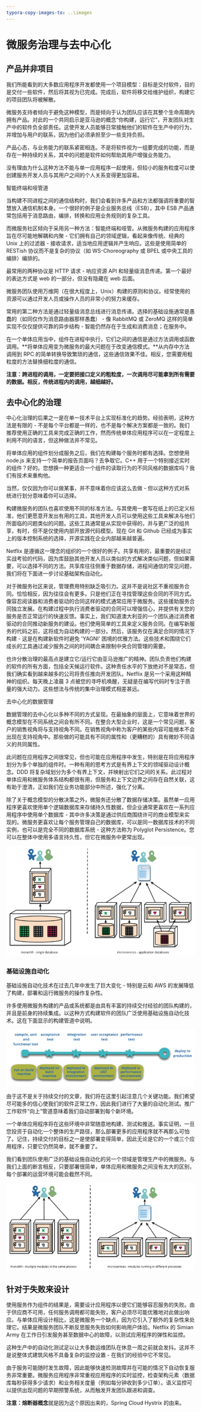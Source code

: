 ```yaml
---
typora-copy-images-to: ..\images
---
```


# 微服务治理与去中心化

## 产品并非项目

我们所能看到的大多数应用程序开发都使用一个项目模型：目标是交付软件，目的是交付一些软件，然后将其视为已完成。完成后，软件将移交给维护组织，构建它的项目团队将被解散。

微服务支持者倾向于避免这种模型，而是倾向于认为团队应该在其整个生命周期内拥有产品。对此的一个共同启示是亚马逊的概念“你构建，运行它”，开发团队对生产中的软件负全部责任。这使开发人员能够日常接触他们的软件在生产中的行为，并增加与用户的联系，因为他们必须承担至少一些支持负担。

产品心态，与业务能力的联系紧密相连。不是将软件视为一组要完成的功能，而是存在一种持续的关系，其中的问题是软件如何帮助其用户增强业务能力。

没有理由为什么这种方法不能与单一应用程序一起使用，但较小的服务粒度可以使创建服务开发人员与其用户之间的个人关系变得更加容易。

智能终端和哑管道

当构建不同进程之间的通信结构时，我们会看到许多产品和方法都强调将重要的智慧放入通信机制本身。一个很好的例子是企业服务总线（ESB），其中 ESB 产品通常包括用于消息路由，编排，转换和应用业务规则的复杂工具。

而微服务社区倾向于采用另一种方法：智能终端和哑管。从微服务构建的应用程序旨在尽可能地解耦和内聚 - 它们拥有自己的领域逻辑，看起来像传统、经典的 Unix 上的过滤器 - 接收请求，适当地应用逻辑并产生响应。这些是使用简单的 RESTish 协议而不是复杂的协议（如 WS-Choreography 或 BPEL 或中央工具的编排）编排的。

最常用的两种协议是 HTTP 请求 - 响应资源 API 和轻量级消息传递。第一个最好的表达方式是 web 的一部分，但没有隐藏在 web 后面。

微服务团队使用万维网（在很大程度上，Unix）构建的原则和协议。经常使用的资源可以通过开发人员或操作人员的非常小的努力来缓存。

常用的第二种方法是通过轻量级消息总线进行消息传递。选择的基础设施通常是愚蠢的（如同仅作为消息路由器那样愚蠢） - 像 RabbitMQ 或 ZeroMQ 这样的简单实现不仅仅提供可靠的异步结构 - 智能仍然存在于生成和消费消息；在服务中。

在一个单体应用当中，组件在进程中执行，它们之间的通信是通过方法调用或函数调用。**将单体应用变为微服务的最大问题在于改变通信模式。**从内存中方法调用到 RPC 的简单转换导致繁琐的通信，这些通信效果不佳。相反，您需要用粗粒度的方法替换细粒度的通信。

**注意：跨进程的调用，一定要把接口定义的粗粒度，一次调用尽可能拿到所有需要的数据。相反，传统进程内的调用，越细越好。**

## 去中心化的治理

 中心化治理的后果之一是在单一技术平台上实现标准化的趋势。经验表明，这种方法是有限的 - 不是每个平台都是一样的，也不是每个解决方案都是一致的。我们推荐使用正确的工具来完成正确的工作，然而传统单体应用程序可以在一定程度上利用不同的语言，但这种做法并不常见。

将单体应用的组件划分成服务之后，我们在构建每个服务时都有选择。您想使用 node.js 来支持一个简单的报告页面吗？去争取它。C++ 用于一个特别接近实时的组件？好的。您想换一种更适合一个组件的读取行为的不同风格的数据库吗？我们有技术来重构他。

当然，仅仅因为你可以做某事，并不意味着你应该这么去做 - 但以这种方式对系统进行划分意味着你可以选择。

构建微服务的团队也喜欢使用不同的标准方法。与其使用一套写在纸上的已定义标准，他们更愿意开发出有用的工具，其他开发人员可以使用这些工具来解决与他们所面临的问题类似的问题。这些工具通常是从实现中获得的，并与更广泛的组共享，有时，但不是仅使用内部开放源代码模型。现在 Git 和 Github 已经成为事实上的版本控制系统的选择，开源实践在企业内部越来越普遍。

Netflix 是遵循这一理念的组织的一个很好的例子。共享有用的，最重要的是经过实战考验的代码，因为库鼓励其他开发人员以类似的方式解决类似问题，但如果需要，可以选择不同的方法。共享库往往侧重于数据存储，进程间通信的常见问题，我们将在下面进一步讨论基础架构自动化。

对于微服务社区来说，管理费用特别缺乏吸引力。这并不是说社区不重视服务合同。恰恰相反，因为往往会有更多。只是他们正在寻找管理这些合同的不同方式。像容忍阅读器和消费者驱动的合同这样的模式通常应用于微服务。这些援助服务合同独立发展。在构建过程中执行消费者驱动的合同可以增强信心，并提供有关您的服务是否正常运行的快速反馈。事实上，我们知道澳大利亚的一个团队通过消费者驱动的合同推动新服务的建设。他们使用简单的工具来定义服务合同。在编写新服务的代码之前，这将成为自动构建的一部分。然后，该服务仅在满足合同的情况下构建 - 这是在构建新软件时避免 'YAGNI' 困境的优雅方法。这些技术和围绕它们成长的工具通过减少服务之间的时间耦合来限制中央合同管理的需要。

也许分散治理的最高点是建立它/运行它由亚马逊推广的精神。团队负责他们构建的软件的所有方面，包括全天候运行软件。这种责任水平的下放绝对不是常态，但我们确实看到越来越多的公司将责任推向开发团队。Netflix 是另一个采用这种精神的组织。每天晚上凌晨 3 点被您的寻呼机唤醒，无疑是在编写代码时专注于质量的强大动力。这些想法与传统的集中治理模式相差甚远。

去中心化的数据管理

数据管理的去中心化以多种不同的方式呈现。在最抽象的层面上，它意味着世界的概念模型在不同系统之间会有所不同。在整合大型企业时，这是一个常见问题，客户的销售视角将与支持视角不同。在销售视角中称为客户的某些内容可能根本不会出现在支持视角中。那些做的可能具有不同的属性和（更糟糕的）具有微妙不同语义的共同属性。

此问题在应用程序之间很常见，但也可能在应用程序中发生，特别是在将应用程序划分为多个单独的组件时。一种有用的思考方式是有界上下文的领域驱动设计概念。DDD 将复杂域划分为多个有界上下文，并映射出它们之间的关系。此过程对单体应用和微服务体系结构都很有用，但服务和上下文边界之间存在自然关联，这有助于澄清，正如我们在业务功能部分中所述，强化了分离。

除了关于概念模型的分散决策之外，微服务还分散了数据存储决策。虽然单一应用程序更喜欢使用单个逻辑数据库来存储持久性数据，但企业通常更喜欢在一系列应用程序中使用单个数据库 - 其中许多决策是通过供应商围绕许可的商业模型来实现的。微服务更喜欢让每个服务管理自己的数据库，可以是同一数据库技术的不同实例，也可以是完全不同的数据库系统 - 这种方法称为 Polyglot Persistence。您可以在整体中使用多语言持久性，但它在微服务中更常出现。

![decentralised-data](../images/decentralised-data.png)

### 基础设施自动化

基础设施自动化技术在过去几年中发生了巨大变化 - 特别是云和 AWS 的发展降低了构建，部署和运行微服务的操作复杂性。

许多使用微服务构建的产品或系统都是由具有丰富的持续交付经验的团队构建的，并且是前身的持续集成。以这种方式构建软件的团队广泛使用基础设施自动化技术。这在下面显示的构建管道中说明。

![basic-pipeline](../images/basic-pipeline.png)

由于这不是关于持续交付的文章，我们将在这里引起注意几个关键功能。我们希望尽可能多的信心使我们的软件正常工作，因此我们进行了大量的自动化测试。推广工作软件“向上”管道意味着我们自动部署到每个新环境。

一个单体应用程序将在这些环境中非常随意地构建、测试和推送。事实证明，一旦您投资于自动化一个整体的生产路径，那么部署更多的应用程序就不再那么可怕了。记住，持续交付的目标之一是使部署变得简单，因此无论是它的一个或三个应用程序，只要它仍然简单，就不重要了。

我们看到团队使用广泛的基础设施自动化的另一个领域是管理生产中的微服务。与我们上面的断言相反，只要部署很简单，单体应用和微服务之间没有太大的区别，每个部署的运营环境可能会截然不同。

![micro-deployment](../images/micro-deployment.png)

## 针对于失败来设计

使用服务作为组件的结果是，需要设计应用程序以便它们能够容忍服务的失败。由于供应商不可用，任何服务调用都可能失败，客户必须尽可能优雅地对此做出响应。与单体应用设计相比，这是微服务一个缺点，因为它引入了额外的复杂性来处理它。结果是微服务团队不断反思服务失败如何影响用户体验。Netflix 的 Simian Army 在工作日引发服务甚至数据中心的故障，以测试应用程序的弹性和监控。

这种生产中的自动化测试足以让大多数运维团队在休息一周之前就会发抖。这并不是说整体式建筑风格不具备复杂的监控设置 - 在我们的经验中它不常见。

由于服务可能随时发生故障，因此能够快速检测故障并在可能的情况下自动恢复服务非常重要。微服务应用程序非常重视应用程序的实时监控，检查架构元素（数据库每秒获得多少请求）和业务相关度量（例如每分钟收到多少订单）。语义监控可以提供出现问题的早期预警系统，从而触发开发团队跟进和调查。

**注意：熔断器概念**就是因为这个原因出来的，Spring Cloud Hystrix 的由来。

